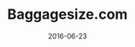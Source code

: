 ---
layout: site
title: "Baggagesize.com"
date: 2016-06-23
categories: [community]
version: 1.5.0
major: 1
minor: 5
patch: 0
slug: baggagesize-com
link: http://www.baggagesize.com/
submitter: lpolepeddi
permalink: /sites/:slug
---